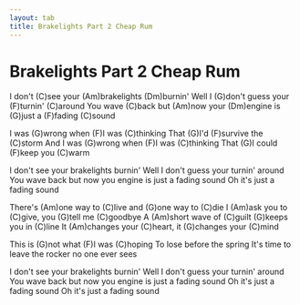 ```yaml
---
layout: tab
title: Brakelights Part 2 Cheap Rum
---
```

# Brakelights Part 2 Cheap Rum

I don't (C)see your (Am)brakelights (Dm)burnin'
Well I (G)don't guess your (F)turnin' (C)around
You wave (C)back but (Am)now your (Dm)engine is
(G)just a (F)fading (C)sound

I was (G)wrong when (F)I was (C)thinking
That (G)I'd (F)survive the (C)storm
And I was (G)wrong when (F)I was (C)thinking
That (G)I could (F)keep you (C)warm

I don't see your brakelights burnin'
Well I don't guess your turnin' around
You wave back but now you engine
is just a fading sound
Oh it's just a fading sound

There's (Am)one way to (C)live and (G)one way to (C)die
I (Am)ask you to (C)give, you (G)tell me (C)goodbye
A (Am)short wave of (C)guilt (G)keeps you in (C)line
It (Am)changes your (C)heart, it (G)changes your (C)mind

This is (G)not what (F)I was (C)hoping
To lose before the spring
It's time to leave the rocker no one ever sees

I don't see your brakelights burnin'
Well I don't guess your turnin' around
You wave back but now you engine
is just a fading sound
Oh it's just a fading sound
Oh it's just a fading sound
